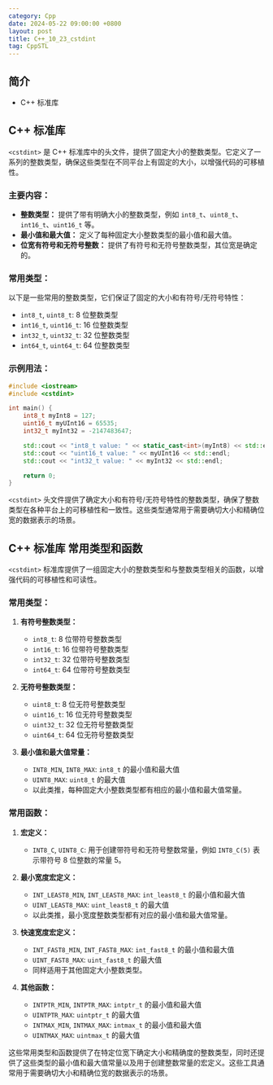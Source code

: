 ```yaml
---
category: Cpp
date: 2024-05-22 09:00:00 +0800
layout: post
title: C++_10_23_cstdint
tag: CppSTL
---
```

## 简介

+ C++ <cstdint>标准库

## C++ <cstdint>标准库

`<cstdint>` 是 C++ 标准库中的头文件，提供了固定大小的整数类型。它定义了一系列的整数类型，确保这些类型在不同平台上有固定的大小，以增强代码的可移植性。

### 主要内容：
- **整数类型：** 提供了带有明确大小的整数类型，例如 `int8_t`、`uint8_t`、`int16_t`、`uint16_t` 等。
- **最小值和最大值：** 定义了每种固定大小整数类型的最小值和最大值。
- **位宽有符号和无符号整数：** 提供了有符号和无符号整数类型，其位宽是确定的。

### 常用类型：
以下是一些常用的整数类型，它们保证了固定的大小和有符号/无符号特性：
- `int8_t`, `uint8_t`: 8 位整数类型
- `int16_t`, `uint16_t`: 16 位整数类型
- `int32_t`, `uint32_t`: 32 位整数类型
- `int64_t`, `uint64_t`: 64 位整数类型

### 示例用法：
```cpp
#include <iostream>
#include <cstdint>

int main() {
    int8_t myInt8 = 127;
    uint16_t myUInt16 = 65535;
    int32_t myInt32 = -2147483647;

    std::cout << "int8_t value: " << static_cast<int>(myInt8) << std::endl;
    std::cout << "uint16_t value: " << myUInt16 << std::endl;
    std::cout << "int32_t value: " << myInt32 << std::endl;

    return 0;
}
```

`<cstdint>` 头文件提供了确定大小和有符号/无符号特性的整数类型，确保了整数类型在各种平台上的可移植性和一致性。这些类型通常用于需要确切大小和精确位宽的数据表示的场景。

## C++ <cstdint>标准库 常用类型和函数

`<cstdint>` 标准库提供了一组固定大小的整数类型和与整数类型相关的函数，以增强代码的可移植性和可读性。

### 常用类型：

1. **有符号整数类型：**
   - `int8_t`: 8 位带符号整数类型
   - `int16_t`: 16 位带符号整数类型
   - `int32_t`: 32 位带符号整数类型
   - `int64_t`: 64 位带符号整数类型

2. **无符号整数类型：**
   - `uint8_t`: 8 位无符号整数类型
   - `uint16_t`: 16 位无符号整数类型
   - `uint32_t`: 32 位无符号整数类型
   - `uint64_t`: 64 位无符号整数类型

3. **最小值和最大值常量：**
   - `INT8_MIN`, `INT8_MAX`: `int8_t` 的最小值和最大值
   - `UINT8_MAX`: `uint8_t` 的最大值
   - 以此类推，每种固定大小整数类型都有相应的最小值和最大值常量。

### 常用函数：

1. **宏定义：**
   - `INT8_C`, `UINT8_C`: 用于创建带符号和无符号整数常量，例如 `INT8_C(5)` 表示带符号 8 位整数的常量 5。

2. **最小宽度宏定义：**
   - `INT_LEAST8_MIN`, `INT_LEAST8_MAX`: `int_least8_t` 的最小值和最大值
   - `UINT_LEAST8_MAX`: `uint_least8_t` 的最大值
   - 以此类推，最小宽度整数类型都有对应的最小值和最大值常量。

3. **快速宽度宏定义：**
   - `INT_FAST8_MIN`, `INT_FAST8_MAX`: `int_fast8_t` 的最小值和最大值
   - `UINT_FAST8_MAX`: `uint_fast8_t` 的最大值
   - 同样适用于其他固定大小整数类型。

4. **其他函数：**
   - `INTPTR_MIN`, `INTPTR_MAX`: `intptr_t` 的最小值和最大值
   - `UINTPTR_MAX`: `uintptr_t` 的最大值
   - `INTMAX_MIN`, `INTMAX_MAX`: `intmax_t` 的最小值和最大值
   - `UINTMAX_MAX`: `uintmax_t` 的最大值

这些常用类型和函数提供了在特定位宽下确定大小和精确度的整数类型，同时还提供了这些类型的最小值和最大值常量以及用于创建整数常量的宏定义。这些工具通常用于需要确切大小和精确位宽的数据表示的场景。